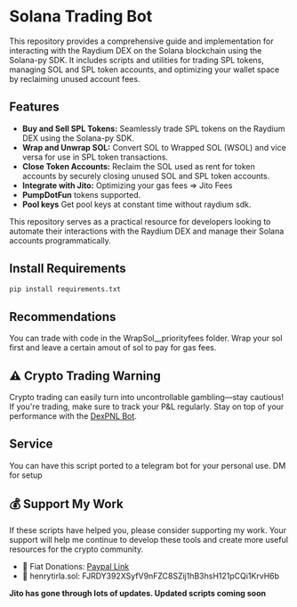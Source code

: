 
#  Solana Trading Bot

This repository provides a comprehensive guide and implementation for interacting with the Raydium DEX on the Solana blockchain using the Solana-py SDK. It includes scripts and utilities for trading SPL tokens, managing SOL and SPL token accounts, and optimizing your wallet space by reclaiming unused account fees.



## Features
- **Buy and Sell SPL Tokens:** Seamlessly trade SPL tokens on the Raydium DEX using the Solana-py SDK.
- **Wrap and Unwrap SOL:** Convert SOL to Wrapped SOL (WSOL) and vice versa for use in SPL token transactions.
- **Close Token Accounts:** Reclaim the SOL used as rent for token accounts by securely closing unused SOL and SPL token accounts.
- **Integrate with Jito:** Optimizing your gas fees => Jito Fees
- **PumpDotFun** tokens supported.
- **Pool keys** Get pool keys at constant time without raydium sdk.


This repository serves as a practical resource for developers looking to automate their interactions with the Raydium DEX and manage their Solana accounts programmatically.




## Install Requirements 

```bash
pip install requirements.txt
``` 

## Recommendations 
You can trade with code in the WrapSol__priorityfees folder. Wrap your sol first and leave a certain amout of sol to pay for gas fees.

## ⚠️ Crypto Trading Warning
Crypto trading can easily turn into uncontrollable gambling—stay cautious! If you're trading, make sure to track your P&L regularly. Stay on top of your performance with the [DexPNL Bot](https://github.com/henrytirla/DEX-PNL-BOT). 

## Service
You can have this script ported to a telegram bot for  your personal use.  DM for setup

## 💰 Support My Work
If these scripts have helped you, please consider supporting my work. Your support will help me continue to develop these tools and create more useful resources for the crypto community.

- 🤑 Fiat Donations: [Paypal Link](https://paypal.me/HenryTirla)
- 🚀 henrytirla.sol:   FJRDY392XSyfV9nFZC8SZij1hB3hsH121pCQi1KrvH6b

******Jito has gone through lots of updates. Updated scripts coming soon******

